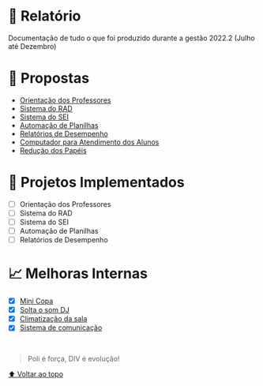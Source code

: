 # 📝 Relatório

Documentação de tudo o que foi produzido durante a gestão 2022.2 (Julho até Dezembro)

# 🎯 Propostas
- [Orientação dos Professores](#gestoes/gestao2022-2/orientacao-professores)
- [Sistema do RAD](https://github.com/DIVE-POLI/consulta-orientacoes)
- [Sistema do SEI](https://github.com/DIVE-POLI/controle-cadastros-SEI)
- [Automação de Planilhas](#)
- [Relatórios de Desempenho](#)
- [Computador para Atendimento dos Alunos](#)
- [Redução dos Papéis](#)

# 🚀 Projetos Implementados
- [ ] Orientação dos Professores
- [ ] Sistema do RAD
- [ ] Sistema do SEI
- [ ] Automação de Planilhas
- [ ] Relatórios de Desempenho

# 📈 Melhoras Internas
- [x] [Mini Copa](#)
- [x] [Solta o som DJ](#)
- [x] [Climatização da sala](#)
- [x] [Sistema de comunicação](#)

</br>

> Poli é força, DIV é evolução!

[⬆ Voltar ao topo](#-relatório)

